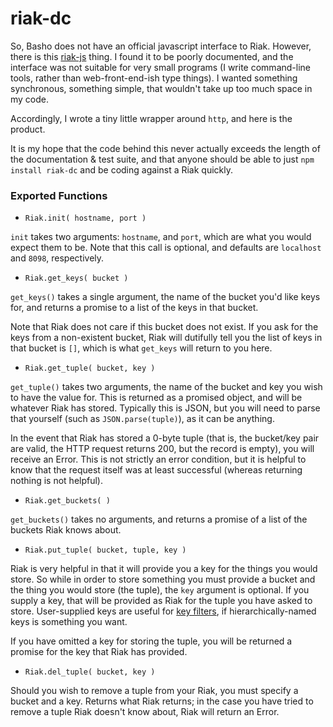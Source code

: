 riak-dc
=======

So, Basho does not have an official javascript interface to Riak. However, there is this [riak-js](http://riakjs.com/) thing. I found it to be poorly documented, and the interface was not suitable for very small programs (I write command-line tools, rather than web-front-end-ish type things). I wanted something synchronous, something simple, that wouldn't take up too much space in my code.

Accordingly, I wrote a tiny little wrapper around `http`, and here is the product.

It is my hope that the code behind this never actually exceeds the length of the documentation & test suite, and that anyone should be able to just `npm install riak-dc` and be coding against a Riak quickly.

### Exported Functions

* `Riak.init( hostname, port )`

`init` takes two arguments: `hostname`, and `port`, which are what you would expect them to be. Note that this call is optional, and defaults are `localhost` and `8098`, respectively.

* `Riak.get_keys( bucket )`

`get_keys()` takes a single argument, the name of the bucket you'd like keys for, and returns a promise to a list of the keys in that bucket.

Note that Riak does not care if this bucket does not exist. If you ask for the keys from a non-existent bucket, Riak will dutifully tell you the list of keys in that bucket is `[]`, which is what `get_keys` will return to you here.

* `Riak.get_tuple( bucket, key )`

`get_tuple()` takes two arguments, the name of the bucket and key you wish to have the value for. This is returned as a promised object, and will be whatever Riak has stored. Typically this is JSON, but you will need to parse that yourself (such as `JSON.parse(tuple)`), as it can be anything.

In the event that Riak has stored a 0-byte tuple (that is, the bucket/key pair are valid, the HTTP request returns 200, but the record is empty), you will receive an Error. This is not strictly an error condition, but it is helpful to know that the request itself was at least successful (whereas returning nothing is not helpful).

* `Riak.get_buckets( )`

`get_buckets()` takes no arguments, and returns a promise of a list of the buckets Riak knows about.

* `Riak.put_tuple( bucket, tuple, key )`

Riak is very helpful in that it will provide you a key for the things you would store. So while in order to store something you must provide a bucket and the thing you would store (the tuple), the `key` argument is optional. If you supply a key, that will be provided as Riak for the tuple you have asked to store. User-supplied keys are useful for [key filters](http://docs.basho.com/riak/latest/dev/using/keyfilters/), if hierarchically-named keys is something you want.

If you have omitted a key for storing the tuple, you will be returned a promise for the key that Riak has provided.

* `Riak.del_tuple( bucket, key )`

Should you wish to remove a tuple from your Riak, you must specify a bucket and a key. Returns what Riak returns; in the case you have tried to remove a tuple Riak doesn't know about, Riak will return an Error.
